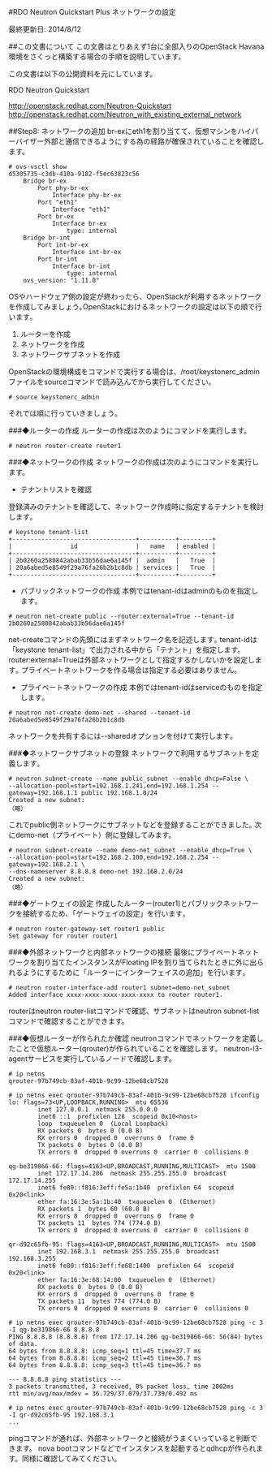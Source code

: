 #RDO Neutron Quickstart Plus ネットワークの設定

最終更新日: 2014/8/12

##この文書について
この文書はとりあえず1台に全部入りのOpenStack Havana環境をさくっと構築する場合の手順を説明しています。

この文書は以下の公開資料を元にしています。

RDO Neutron Quickstart

<http://openstack.redhat.com/Neutron-Quickstart>
<http://openstack.redhat.com/Neutron_with_existing_external_network>

##Step8: ネットワークの追加
br-exにeth1を割り当てて、仮想マシンをハイパーバイザー外部と通信できるようにする為の経路が確保されていることを確認します。

````
# ovs-vsctl show
d5305735-c3db-410a-9182-f5ec63823c56
    Bridge br-ex
        Port phy-br-ex
            Interface phy-br-ex
        Port "eth1"
            Interface "eth1"
        Port br-ex
            Interface br-ex
                type: internal
    Bridge br-int
        Port int-br-ex
            Interface int-br-ex
        Port br-int
            Interface br-int
                type: internal
    ovs_version: "1.11.0"
````

OSやハードウェア側の設定が終わったら、OpenStackが利用するネットワークを作成してみましょう｡OpenStackにおけるネットワークの設定は以下の順で行います｡

1. ルーターを作成
2. ネットワークを作成
3. ネットワークサブネットを作成

OpenStackの環境構成をコマンドで実行する場合は、/root/keystonerc_adminファイルをsourceコマンドで読み込んでから実行してください｡

````
# source keystonerc_admin
````

それでは順に行っていきましょう｡

###◆ルーターの作成
ルーターの作成は次のようにコマンドを実行します。

````
# neutron router-create router1
````

###◆ネットワークの作成
ネットワークの作成は次のようにコマンドを実行します。

- テナントリストを確認

登録済みのテナントを確認して、ネットワーク作成時に指定するテナントを検討します｡

````
# keystone tenant-list
+----------------------------------+----------+---------+
|                id                |   name   | enabled |
+----------------------------------+----------+---------+
| 2b0260a2580842abab33b56dae6a145f |  admin   |   True  |
| 20a6abed5e8549f29a76fa26b2b1c8db | services |   True  |
+----------------------------------+----------+---------+
````

- パブリックネットワークの作成
本例ではtenant-idはadminのものを指定します｡

````
# neutron net-create public --router:external=True --tenant-id 2b0260a2580842abab33b56dae6a145f
````

net-createコマンドの先頭にはまずネットワーク名を記述します｡
tenant-idは「keystone tenant-list」で出力される中から「テナント」を指定します。
router:external=Trueは外部ネットワークとして指定するかしないかを設定します｡
プライベートネットワークを作る場合は指定する必要はありません｡

- プライベートネットワークの作成
本例ではtenant-idはserviceのものを指定します｡

````
# neutron net-create demo-net --shared --tenant-id 20a6abed5e8549f29a76fa26b2b1c8db
````

ネットワークを共有するには--sharedオプションを付けて実行します｡

###◆ネットワークサブネットの登録
ネットワークで利用するサブネットを定義します｡

````
# neutron subnet-create --name public_subnet --enable_dhcp=False \
--allocation-pool=start=192.168.1.241,end=192.168.1.254 --gateway=192.168.1.1 public 192.168.1.0/24
Created a new subnet:
（略）
````

これでpublic側ネットワークにサブネットなどを登録することができました｡
次にdemo-net（プライベート）側に登録してみます。

````
# neutron subnet-create --name demo-net_subnet --enable_dhcp=True \
--allocation-pool=start=192.168.2.100,end=192.168.2.254 --gateway=192.168.2.1 \
--dns-nameserver 8.8.8.8 demo-net 192.168.2.0/24
Created a new subnet:
（略）
````

###◆ゲートウェイの設定
作成したルーター(router1)とパブリックネットワークを接続するため、「ゲートウェイの設定」を行います｡

````
# neutron router-gateway-set router1 public
Set gateway for router router1
````


###◆外部ネットワークと内部ネットワークの接続
最後にプライベートネットワークを割り当てたインスタンスがFloating IPを割り当てられたときに外に出られるようにするために「ルーターにインターフェイスの追加」を行います｡

````
# neutron router-interface-add router1 subnet=demo-net_subnet
Added interface xxxx-xxxx-xxxx-xxxx-xxxx to router router1.
````

routerはneutron router-listコマンドで確認、サブネットはneutron subnet-listコマンドで確認することができます。

###◆仮想ルーターが作られたか確認
neutronコマンドでネットワークを定義したことで仮想ルーター(qrouter)が作られていることを確認します。
neutron-l3-agentサービスを実行しているノードで確認します。

````
# ip netns
qrouter-97b749cb-83af-401b-9c99-12be68cb7528

# ip netns exec qrouter-97b749cb-83af-401b-9c99-12be68cb7528 ifconfig
lo: flags=73<UP,LOOPBACK,RUNNING>  mtu 65536
        inet 127.0.0.1  netmask 255.0.0.0
        inet6 ::1  prefixlen 128  scopeid 0x10<host>
        loop  txqueuelen 0  (Local Loopback)
        RX packets 0  bytes 0 (0.0 B)
        RX errors 0  dropped 0  overruns 0  frame 0
        TX packets 0  bytes 0 (0.0 B)
        TX errors 0  dropped 0 overruns 0  carrier 0  collisions 0

qg-be319866-66: flags=4163<UP,BROADCAST,RUNNING,MULTICAST>  mtu 1500
        inet 172.17.14.206  netmask 255.255.255.0  broadcast 172.17.14.255
        inet6 fe80::f816:3eff:fe5a:1b40  prefixlen 64  scopeid 0x20<link>
        ether fa:16:3e:5a:1b:40  txqueuelen 0  (Ethernet)
        RX packets 1  bytes 60 (60.0 B)
        RX errors 0  dropped 0  overruns 0  frame 0
        TX packets 11  bytes 774 (774.0 B)
        TX errors 0  dropped 0 overruns 0  carrier 0  collisions 0

qr-d92c65fb-95: flags=4163<UP,BROADCAST,RUNNING,MULTICAST>  mtu 1500
        inet 192.168.3.1  netmask 255.255.255.0  broadcast 192.168.3.255
        inet6 fe80::f816:3eff:fe68:1400  prefixlen 64  scopeid 0x20<link>
        ether fa:16:3e:68:14:00  txqueuelen 0  (Ethernet)
        RX packets 0  bytes 0 (0.0 B)
        RX errors 0  dropped 0  overruns 0  frame 0
        TX packets 11  bytes 774 (774.0 B)
        TX errors 0  dropped 0 overruns 0  carrier 0  collisions 0

# ip netns exec qrouter-97b749cb-83af-401b-9c99-12be68cb7528 ping -c 3 -I qg-be319866-66 8.8.8.8
PING 8.8.8.8 (8.8.8.8) from 172.17.14.206 qg-be319866-66: 56(84) bytes of data.
64 bytes from 8.8.8.8: icmp_seq=1 ttl=45 time=37.7 ms
64 bytes from 8.8.8.8: icmp_seq=2 ttl=45 time=36.7 ms
64 bytes from 8.8.8.8: icmp_seq=3 ttl=45 time=36.7 ms

--- 8.8.8.8 ping statistics ---
3 packets transmitted, 3 received, 0% packet loss, time 2002ms
rtt min/avg/max/mdev = 36.729/37.079/37.739/0.492 ms

# ip netns exec qrouter-97b749cb-83af-401b-9c99-12be68cb7528 ping -c 3 -I qr-d92c65fb-95 192.168.3.1
...
````

pingコマンドが通れば、外部ネットワークと接続がうまくいっていると判断できます。
nova bootコマンドなどでインスタンスを起動するとqdhcpが作られます。同様に確認してみてください。
